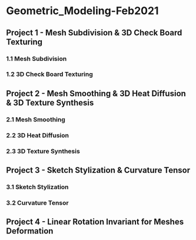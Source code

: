 # Geometric_Modeling-Feb2021

## Project 1 - Mesh Subdivision & 3D Check Board Texturing

### 1.1 Mesh Subdivision

### 1.2 3D Check Board Texturing

## Project 2 - Mesh Smoothing & 3D Heat Diffusion & 3D Texture Synthesis

### 2.1 Mesh Smoothing

### 2.2 3D Heat Diffusion

### 2.3 3D Texture Synthesis

## Project 3 - Sketch Stylization & Curvature Tensor

### 3.1 Sketch Stylization

### 3.2 Curvature Tensor

## Project 4 - Linear Rotation Invariant for Meshes Deformation
